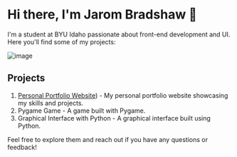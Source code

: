 # Hi there, I'm Jarom Bradshaw 👋

I'm a student at BYU Idaho passionate about front-end development and UI. Here you'll find some of my projects:

![image](https://github.com/jarom-bradshaw/jarom-bradshaw/assets/156943555/16b9ddf3-b5f3-4b88-ba08-a9f035a5fb5a)

## Projects

1. [Personal Portfolio Website]([https://jarom-bradshaw.github.io/wdd130/final-project/index.htm])) - My personal portfolio website showcasing my skills and projects.
2. Pygame Game - A game built with Pygame.
3. Graphical Interface with Python - A graphical interface built using Python.
   
Feel free to explore them and reach out if you have any questions or feedback!


<!---
jarom-bradshaw/jarom-bradshaw is a ✨ special ✨ repository because its `README.md` (this file) appears on your GitHub profile.
You can click the Preview link to take a look at your changes.
--->
